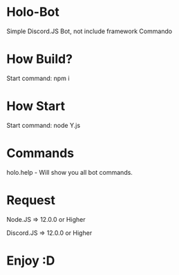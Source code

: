 # Holo-Bot
Simple Discord.JS Bot, not include framework Commando

# How Build?
Start command: npm i 

# How Start
Start command: node Y.js

# Commands
holo.help - Will show you all bot commands.

# Request
Node.JS => 12.0.0 or Higher

Discord.JS => 12.0.0 or Higher

# Enjoy :D

